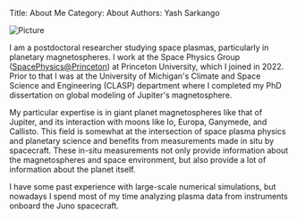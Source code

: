 Title: About Me
Category: About
Authors: Yash Sarkango

![Picture](images/photo.JPG)

I am a postdoctoral researcher studying space plasmas, particularly in planetary magnetospheres. I work at the Space Physics Group ([SpacePhysics@Princeton](https://spacephysics.princeton.edu/)) at Princeton University, which I joined in 2022. Prior to that I was at the University of Michigan's Climate and Space Science and Engineering (CLASP) department where I completed my PhD dissertation on global modeling of Jupiter's magnetosphere. 

My particular expertise is in giant planet magnetospheres like that of Jupiter, and its interaction with moons like Io, Europa, Ganymede, and Callisto. This field is somewhat at the intersection of space plasma physics and planetary science and benefits from measurements made in situ by spacecraft. These in-situ measurements not only provide information about the magnetospheres and space environment, but also provide a lot of information about the planet itself.  

I have some past experience with large-scale numerical simulations, but nowadays I spend most of my time analyzing plasma data from instruments onboard the Juno spacecraft.  